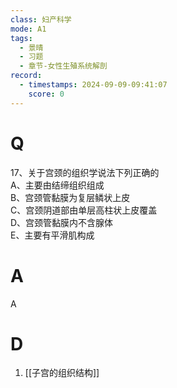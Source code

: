 ```yaml
---
class: 妇产科学
mode: A1
tags:
  - 景晴
  - 习题
  - 章节-女性生殖系统解剖
record:
  - timestamps: 2024-09-09-09:41:07
    score: 0
---
```


# Q
17、关于宫颈的组织学说法下列正确的  
A、主要由结缔组织组成  
B、宫颈管黏膜为复层鳞状上皮  
C、宫颈阴道部由单层高柱状上皮覆盖  
D、宫颈管黏膜内不含腺体  
E、主要有平滑肌构成  
# A
A
# D
1. [[子宫的组织结构]]